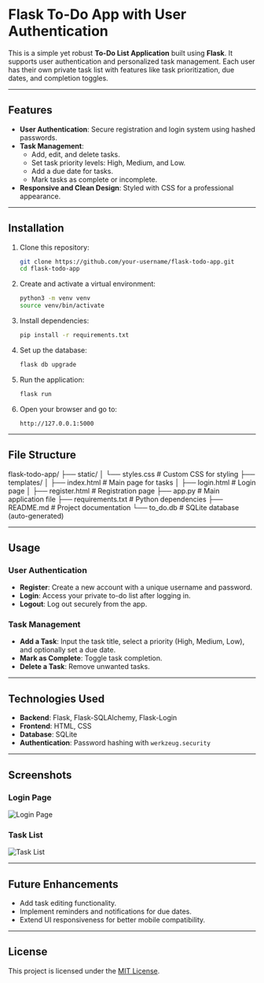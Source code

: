 # Flask To-Do App with User Authentication

This is a simple yet robust **To-Do List Application** built using **Flask**. It supports user authentication and personalized task management. Each user has their own private task list with features like task prioritization, due dates, and completion toggles.

---

## Features

- **User Authentication**: Secure registration and login system using hashed passwords.
- **Task Management**:
  - Add, edit, and delete tasks.
  - Set task priority levels: High, Medium, and Low.
  - Add a due date for tasks.
  - Mark tasks as complete or incomplete.
- **Responsive and Clean Design**: Styled with CSS for a professional appearance.

---

## Installation

1. Clone this repository:
    ```bash
    git clone https://github.com/your-username/flask-todo-app.git
    cd flask-todo-app
    ```

2. Create and activate a virtual environment:
    ```bash
    python3 -m venv venv
    source venv/bin/activate
    ```

3. Install dependencies:
    ```bash
    pip install -r requirements.txt
    ```

4. Set up the database:
    ```bash
    flask db upgrade
    ```

5. Run the application:
    ```bash
    flask run
    ```

6. Open your browser and go to:
    ```
    http://127.0.0.1:5000
    ```

---

## File Structure

flask-todo-app/
├── static/
│   └── styles.css       # Custom CSS for styling
├── templates/
│   ├── index.html       # Main page for tasks
│   ├── login.html       # Login page
│   ├── register.html    # Registration page
├── app.py               # Main application file
├── requirements.txt     # Python dependencies
├── README.md            # Project documentation
└── to_do.db             # SQLite database (auto-generated)



---

## Usage

### User Authentication
- **Register**: Create a new account with a unique username and password.
- **Login**: Access your private to-do list after logging in.
- **Logout**: Log out securely from the app.

### Task Management
- **Add a Task**: Input the task title, select a priority (High, Medium, Low), and optionally set a due date.
- **Mark as Complete**: Toggle task completion.
- **Delete a Task**: Remove unwanted tasks.

---

## Technologies Used

- **Backend**: Flask, Flask-SQLAlchemy, Flask-Login
- **Frontend**: HTML, CSS
- **Database**: SQLite
- **Authentication**: Password hashing with `werkzeug.security`

---

## Screenshots

### Login Page
![Login Page](https://via.placeholder.com/800x400?text=Login+Page)

### Task List
![Task List](https://via.placeholder.com/800x400?text=Task+List)

---

## Future Enhancements

- Add task editing functionality.
- Implement reminders and notifications for due dates.
- Extend UI responsiveness for better mobile compatibility.

---

## License

This project is licensed under the [MIT License](LICENSE).
